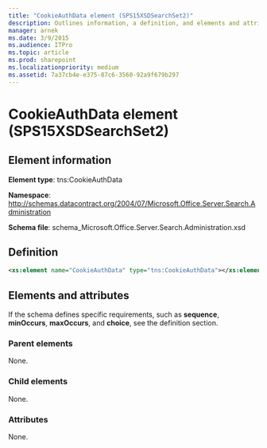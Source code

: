 ```yaml
---
title: "CookieAuthData element (SPS15XSDSearchSet2)"
description: Outlines information, a definition, and elements and attributes for the CookieAuthData element in Sharepoint.
manager: arnek
ms.date: 3/9/2015
ms.audience: ITPro
ms.topic: article
ms.prod: sharepoint
ms.localizationpriority: medium
ms.assetid: 7a37cb4e-e375-87c6-3560-92a9f679b297
---
```


# CookieAuthData element (SPS15XSDSearchSet2)

 
  
## Element information
**Element type**: tns:CookieAuthData

**Namespace**: http://schemas.datacontract.org/2004/07/Microsoft.Office.Server.Search.Administration 

**Schema file**: schema_Microsoft.Office.Server.Search.Administration.xsd 

   
## Definition

```XML
<xs:element name="CookieAuthData" type="tns:CookieAuthData"></xs:element>

```

## Elements and attributes

If the schema defines specific requirements, such as **sequence**, **minOccurs**, **maxOccurs**, and **choice**, see the definition section. 
  
### Parent elements

None.
  
### Child elements

None.
  
### Attributes

None.
  

